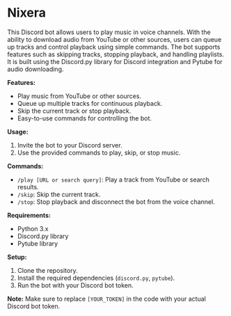 # Nixera

This Discord bot allows users to play music in voice channels. With the ability to download audio from YouTube or other sources, users can queue up tracks and control playback using simple commands. The bot supports features such as skipping tracks, stopping playback, and handling playlists. It is built using the Discord.py library for Discord integration and Pytube for audio downloading.

**Features:**
- Play music from YouTube or other sources.
- Queue up multiple tracks for continuous playback.
- Skip the current track or stop playback.
- Easy-to-use commands for controlling the bot.

**Usage:**
1. Invite the bot to your Discord server.
2. Use the provided commands to play, skip, or stop music.

**Commands:**
- `/play [URL or search query]`: Play a track from YouTube or search results.
- `/skip`: Skip the current track.
- `/stop`: Stop playback and disconnect the bot from the voice channel.

**Requirements:**
- Python 3.x
- Discord.py library
- Pytube library

**Setup:**
1. Clone the repository.
2. Install the required dependencies (`discord.py`, `pytube`).
3. Run the bot with your Discord bot token.

**Note:**
Make sure to replace `[YOUR_TOKEN]` in the code with your actual Discord bot token.
